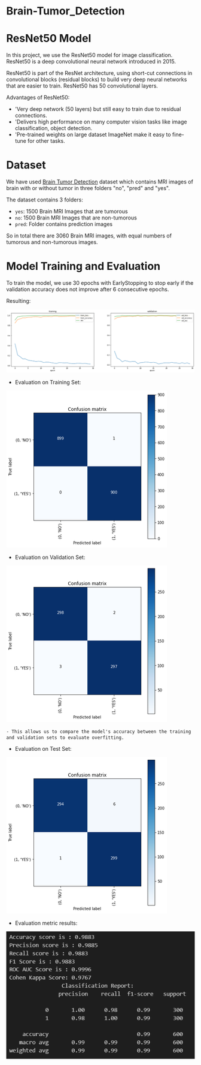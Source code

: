 # Brain-Tumor_Detection

# ResNet50 Model
In this project, we use the ResNet50 model for image classification. ResNet50 is a deep convolutional neural network introduced in 2015.

ResNet50 is part of the ResNet architecture, using short-cut connections in convolutional blocks (residual blocks) to build very deep neural networks that are easier to train. ResNet50 has 50 convolutional layers.

Advantages of ResNet50:

- 'Very deep network (50 layers) but still easy to train due to residual connections.
- 'Delivers high performance on many computer vision tasks like image classification, object detection.
- 'Pre-trained weights on large dataset ImageNet make it easy to fine-tune for other tasks.

# Dataset
We have used [Brain Tumor Detection](https://www.kaggle.com/datasets/ahmedhamada0/brain-tumor-detection) dataset which contains MRI images of brain with or without tumor in three folders "no", "pred" and "yes".

The dataset contains 3 folders: 

- `yes`: 1500 Brain MRI Images that are tumorous
- `no`: 1500 Brain MRI Images that are non-tumorous
- `pred`: Folder contains prediction images

So in total there are 3060 Brain MRI images, with equal numbers of tumorous and non-tumorous images.

# Model Training and Evaluation
To train the model, we use 30 epochs with EarlyStopping to stop early if the validation accuracy does not improve after 6 consecutive epochs.

Resulting:

![alt text](Result/image-2.png)

- Evaluation on Training Set:

![alt text](Result/image-3.png)

- Evaluation on Validation Set:

![alt text](Result/image-4.png)

    - This allows us to compare the model's accuracy between the training and validation sets to evaluate overfitting.

- Evaluation on Test Set:

![alt text](Result/image-5.png)

- Evaluation metric results:

![alt text](Result/image-6.png)

